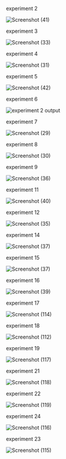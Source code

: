 experiment 2


![Screenshot (41)](https://user-images.githubusercontent.com/113325376/216273126-f122466e-b98a-4c87-899d-111549ceeaef.png)




experiment 3


![Screenshot (33)](https://user-images.githubusercontent.com/113325376/216055832-1c0643e9-28be-4c51-a2ab-d6a37dba9357.png)



experiment 4

![Screenshot (31)](https://user-images.githubusercontent.com/113325376/216054903-96dd9707-2df3-43de-b8ac-c61e55ed3450.png)



experiment 5


![Screenshot (42)](https://user-images.githubusercontent.com/113325376/216273286-e0dc906f-d7ea-4a50-9058-753658e31ffe.png)




experiment 6


![experiment 2 output](https://user-images.githubusercontent.com/113325376/216052361-531f1c61-a630-4032-a6bb-af62d7227124.png)



experiment 7

![Screenshot (29)](https://user-images.githubusercontent.com/113325376/216053332-f2b93428-6344-4c7a-8a11-78d515e6c7c8.png)



experiment 8


![Screenshot (30)](https://user-images.githubusercontent.com/113325376/216053901-abdf2925-7880-4038-9242-d93980f46edc.png)


experiment 9



![Screenshot (36)](https://user-images.githubusercontent.com/113325376/216273963-5c5507ab-18c5-4339-b3ca-5f9fa5c56c5b.png)



experiment 11


![Screenshot (40)](https://user-images.githubusercontent.com/113325376/216274511-855a25b4-014a-433d-9df3-63da9e9b28c6.png)



experiment 12


![Screenshot (35)](https://user-images.githubusercontent.com/113325376/216274732-d6200020-cdbf-4ff4-ba00-82f878bc8b24.png)


experiment 14


![Screenshot (37)](https://user-images.githubusercontent.com/113325376/216275337-40e85bba-dabf-4403-a987-7241f88662a9.png)



experiment 15



![Screenshot (37)](https://user-images.githubusercontent.com/113325376/216275599-e64a98ef-aae2-4bc0-bf62-d5056ec4305a.png)



experiment 16


![Screenshot (39)](https://user-images.githubusercontent.com/113325376/216275923-86ffce66-908c-410b-8531-dc85f86235ae.png)


experiment 17


![Screenshot (114)](https://user-images.githubusercontent.com/113325376/216624376-929ca46f-0db3-4bf1-8c19-895c437d96fb.png)




experiment 18



![Screenshot (112)](https://user-images.githubusercontent.com/113325376/216624638-1f1e230d-bbf5-47b0-8670-3b69bace4c47.png)


experiment 19


![Screenshot (117)](https://user-images.githubusercontent.com/113325376/216625207-11c984ce-dd0e-4fa9-a314-d9b64c1a7847.png)



experiment 21



![Screenshot (118)](https://user-images.githubusercontent.com/113325376/216625398-e3332ed1-f6a4-4d4e-8ee4-4c4e913b5a5a.png)



experiment 22


![Screenshot (119)](https://user-images.githubusercontent.com/113325376/216625871-49cc2769-118b-483a-85ee-846120032c78.png)




experiment 24



![Screenshot (116)](https://user-images.githubusercontent.com/113325376/216626122-4ed3b5fe-3d54-4a6c-be14-b58af282209e.png)



experiment 23



![Screenshot (115)](https://user-images.githubusercontent.com/113325376/216626274-cd01e48d-7140-43fe-9104-088e72cfc268.png)






